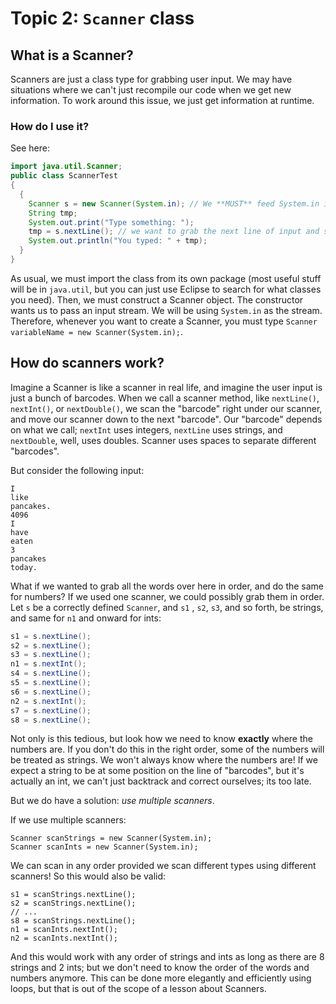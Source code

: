 # Topic 2: `Scanner` class


## What is a Scanner?
Scanners are just a class type for grabbing user input. We may have situations where we can't just recompile our code when we get new information. To work around this issue, we just get information at runtime.

### How do I use it?
See here:
```java
import java.util.Scanner;
public class ScannerTest 
{
  {
    Scanner s = new Scanner(System.in); // We **MUST** feed System.in into the constructor!
    String tmp;
    System.out.print("Type something: ");
    tmp = s.nextLine(); // we want to grab the next line of input and store it in tmp
    System.out.println("You typed: " + tmp);
  }
}
```
As usual, we must import the class from its own package (most useful stuff will be in `java.util`, but you can just use Eclipse to search for what classes you need).
Then, we must construct a Scanner object. The constructor wants us to pass an input stream. We will be using `System.in` as the stream. 
Therefore, whenever you want to create a Scanner, you must type `Scanner variableName = new Scanner(System.in);`.

## How do scanners work?
Imagine a Scanner is like a scanner in real life, and imagine the user input is just a bunch of barcodes. When we call a scanner method, like `nextLine()`, `nextInt()`, or `nextDouble()`, we scan the "barcode" right under our scanner, and move our scanner down to the next "barcode". Our "barcode" depends on what we call; `nextInt` uses integers, `nextLine` uses strings, and `nextDouble`, well, uses doubles. Scanner uses spaces to separate different "barcodes".

But consider the following input:
```
I 
like 
pancakes. 
4096 
I 
have 
eaten 
3 
pancakes 
today.
```
What if we wanted to grab all the words over here in order, and do the same for numbers?
If we used one scanner, we could possibly grab them in order. Let `s` be a correctly defined `Scanner`, and `s1` , `s2`, `s3`, and so forth, be strings, and same for `n1` and onward for ints:
```java
s1 = s.nextLine(); 
s2 = s.nextLine();
s3 = s.nextLine();
n1 = s.nextInt();
s4 = s.nextLine();
s5 = s.nextLine();
s6 = s.nextLine();
n2 = s.nextInt();
s7 = s.nextLine();
s8 = s.nextLine();
```
Not only is this tedious, but look how we need to know **exactly** where the numbers are. If you don't do this in the right order, some of the numbers will be treated as strings. We won't always know where the numbers are! If we expect a string to be at some position on the line of "barcodes", but it's actually an int, we can't just backtrack and correct ourselves; its too late.

But we do have a solution: *use multiple scanners*.

If we use multiple scanners:
```
Scanner scanStrings = new Scanner(System.in);
Scanner scanInts = new Scanner(System.in);
```
We can scan in any order provided we scan different types using different scanners!
So this would also be valid:
```
s1 = scanStrings.nextLine();
s2 = scanStrings.nextLine();
// ...
s8 = scanStrings.nextLine();
n1 = scanInts.nextInt();
n2 = scanInts.nextInt();
```
And this would work with any order of strings and ints as long as there are 8 strings and 2 ints; but we don't need to know the order of the words and numbers anymore.
This can be done more elegantly and efficiently using loops, but that is out of the scope of a lesson about Scanners.

